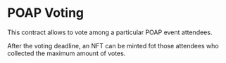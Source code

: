# POAP Voting

This contract allows to vote among a particular POAP event attendees.

After the voting deadline, an NFT can be minted fot those attendees who collected the maximum amount of votes.
